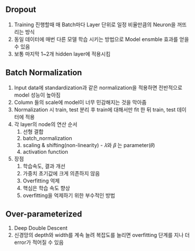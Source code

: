 ## Dropout
1. Training 진행할때 매 Batch마다 Layer 단위로 일정 비율만큼의 Neuron을 꺼뜨리는 방식
2. 동일 데이터에 매번 다른 모델 학습 시키는 방법으로 Model ensmble 효과를 얻을 수 있음
3. 보통 마지막 1~2개 hidden layer에 적용시킴
    
## Batch Normalization
1. Input data에 standardization과 같은 normalization을 적용하면 전반적으로 model 성능이 높아짐
2. Column 들의 scale에 model이 너무 민감해지는 것을 막아줌
3. Normalization 시 train, test 분리 후 train에 대해서만 fit 한 뒤 train, test 데이터에 적용
4. 각 layer의 node의 연산 순서
   1. 선형 결합 
   2. batch_normalization
   3. scaling & shifting(non-linearity) - 𝜆와 𝛽 는 parameter(𝜃)
   4. activation function
5. 장점
   1. 학습속도, 결과 개선
   2. 가중치 초기값에 크게 의존하지 않음
   3. Overfitting 억제
   4. 핵심은 학습 속도 향상
   5. overfitting을 억제하기 위한 부수적인 방법

## Over-parameterized
1. Deep Double Descent
2. 신경망의 depth와 width를 계속 늘려 복잡도를 늘리면 overfitting 단계를 지나 더 error가 적어질 수 있음
		
		
